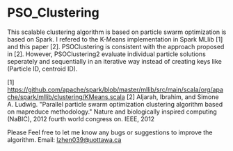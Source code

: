# PSO_Clustering
This scalable clustering algorithm is based on particle swarm optimization is based on Spark. I refered to the K-Means implementation in Spark MLlib [1] and this paper [2]. PSOClustering is consistent with the approach proposed in [2]. However, PSOClustering2 evaluate individual particle solutions seperately and sequentially in an iterative way instead of creating keys like (Particle ID, centroid ID).


[1] https://github.com/apache/spark/blob/master/mllib/src/main/scala/org/apache/spark/mllib/clustering/KMeans.scala
[2] Aljarah, Ibrahim, and Simone A. Ludwig. "Parallel particle swarm optimization clustering algorithm based on mapreduce methodology." Nature and biologically inspired computing (NaBIC), 2012 fourth world congress on. IEEE, 2012

Please Feel free to let me know any bugs or suggestions to improve the algorithm. Email: lzhen039@uottawa.ca
